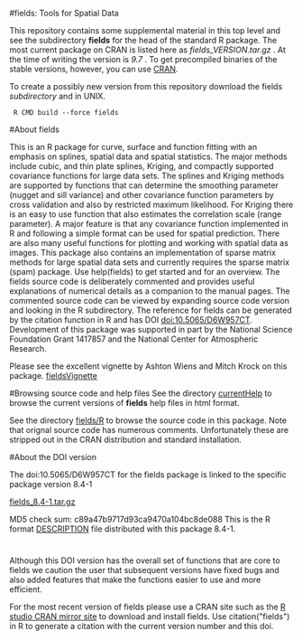 

#fields: Tools for Spatial Data

This repository contains some supplemental material in this top level and see the subdirectory **fields** for the head of the standard R package. 
The most current package on CRAN  is listed here as *fields_VERSION.tar.gz* . At the time of writing the version is *9.7* . To get precompiled binaries of the stable versions, however,  you can use  [CRAN](https://cran.r-project.org/web/packages/fields).

To create a possibly new version from this repository download the 
fields *subdirectory* and in UNIX. 

```
 R CMD build --force fields
```
#About fields

This is an R package 
 for curve, surface and function fitting with an emphasis
 on splines, spatial data and spatial statistics. The major methods
 include cubic, and thin plate splines, Kriging, and compactly supported
 covariance functions for large data sets. The splines and Kriging methods are
 supported by functions that can determine the smoothing parameter
 (nugget and sill variance) and other covariance function parameters by cross
 validation and also by restricted maximum likelihood. For Kriging
 there is an easy to use function that also estimates the correlation
 scale (range parameter).  A major feature is that any covariance function
 implemented in R and following a simple format can be used for
 spatial prediction. There are also many useful functions for plotting
 and working with spatial data as images. This package also contains
 an implementation of sparse matrix methods for large spatial data
 sets and currently requires the sparse matrix (spam) package. Use
 help(fields) to get started and for an overview.  The fields source
 code is deliberately commented and provides useful explanations of
 numerical details as a companion to the manual pages. The commented
 source code can be viewed by expanding  source code version
 and looking in the R subdirectory. The reference for fields can be generated
 by the citation function in R and has DOI <doi:10.5065/D6W957CT>. 
  Development
 of this package was supported in part by the National Science Foundation  Grant
 1417857 and the National Center for Atmospheric Research. 
 
 
 Please see the excellent  vignette by Ashton Wiens and Mitch Krock on
 this package.
 [fieldsVignette](fieldsVignette.pdf)
 
#Browsing source code and help files
See the directory  [currentHelp](currentHelp) to browse the current versions of **fields** help files in html format. 

See the  directory [fields/R](fields/R) to browse the source code in
this package.
Note that orignal source code has numerous comments.
Unfortunately these are stripped out in the CRAN distribution and standard installation. 

#About the DOI version

The doi:10.5065/D6W957CT for the fields package is linked to the specific package version 8.4-1 

[fields_8.4-1.tar.gz](DOIinfo/fields_8.4-1.tar.gz)

MD5 check sum: 
 c89a47b9717d93ca9470a104bc8de088 
  This is the R format [DESCRIPTION](DOIinfo/DESCRIPTION) file distributed with this package 8.4-1.
#  
 Although this DOI version has the overall set of functions that are core to fields we caution the user that subsequent versions have fixed bugs and also added features that make the functions easier to use and more efficient. 
 

For the most recent version of fields please use a CRAN site such as the  [R studio CRAN  mirror site](http://cran.rstudio.com/) to download and install fields. Use citation("fields") in R to generate a citation with the current version number and this doi.





